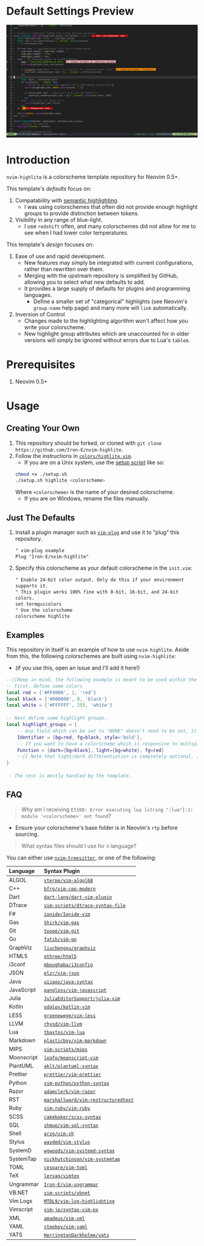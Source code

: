 # Default Settings Preview

![lua preview](./media/preview.png "Lua Preview")

# Introduction

`nvim-highlite` is a colorscheme template repository for Neovim 0.5+.

This template's _defaults_ focus on:

1. Compatability with [semantic highlighting](https://medium.com/@evnbr/coding-in-color-3a6db2743a1e).
	* I was using colorschemes that often did not provide enough highlight groups to provide distinction between tokens.
2. Visibility in any range of blue-light.
	* I use `redshift` often, and many colorschemes did not allow for me to see when I had lower color temperatures.

This template's _design_ focuses on:

1. Ease of use and rapid development.
	* New features may simply be integrated with current configurations, rather than rewritten over them.
	* Merging with the upstream repository is simplified by GitHub, allowing you to select what new defaults to add.
	* It provides a large supply of defaults for plugins and programming languages.
		* Define a smaller set of "categorical" highlights (see Neovim's `group-name` help page) and many more will `link` automatically.
2. Inversion of Control
	* Changes made to the highlighting algorithm won't affect how you write your colorscheme.
	* New highlight group attributes which are unaccounted for in older versions will simply be ignored without errors due to Lua's `table`s.

# Prerequisites

1. Neovim 0.5+

# Usage

## Creating Your Own

1. This repository should be forked, or cloned with `git clone https://github.com/Iron-E/nvim-highlite`.
2. Follow the instructions in [`colors/highlite.vim`](colors/highlite.vim).
	* If you are on a Unix system, use the [setup script](setup.sh) like so:
	```sh
	chmod +x ./setup.sh
	./setup.sh highlite <colorscheme>
	```
	Where `<colorscheme>` is the name of your desired colorscheme.
	* If you are on Windows, rename the files manually.

## Just The Defaults

1. Install a plugin manager such as [`vim-plug`](https://github.com/junegunn/vim-plug) and use it to "plug" this repository.
	```viml
	" vim-plug example
	Plug "Iron-E/nvim-highlite"
	```
2. Specify this colorscheme as your default colorscheme in the `init.vim`:
	```viml
	" Enable 24-bit color output. Only do this if your environment supports it.
	" This plugin works 100% fine with 8-bit, 16-bit, and 24-bit colors.
	set termguicolors
	" Use the colorscheme
	colorscheme highlite
	```

## Examples

This repository in itself is an example of how to use `nvim-highlite`. Aside from this, the following colorschemes are built using `nvim-highlite`:

* (if you use this, open an issue and I'll add it here!)

```lua
--[[Keep in mind, the following example is meant to be used within the context of the `colors/highlite.vim` file.]]
-- First, define some colors
local red = {'#FF0000', 1, 'red'}
local black = {'#000000', 0, 'black'}
local white = {'#FFFFFF', 255, 'white'}

-- Next define some highlight groups.
local highlight_groups = {
	-- Any field which can be set to "NONE" doesn't need to be set, it will be automatically assumed to be "NONE".
	Identifier = {bg=red, fg=black, style='bold'},
	-- If you want to have a colorscheme which is responsive to multiple background settings, you can do that too:
	Function = {dark={bg=black}, light={bg=white}, fg=red}
	--[[ Note that light/dark differentiation is completely optional. ]]
}

-- The rest is mostly handled by the template.
```

## FAQ

> Why am I receiving `E5108: Error executing lua [string ":lua"]:1: module '<colorscheme>' not found`?

* Ensure your colorscheme's base folder is in Neovim's `rtp` before sourcing.

> What syntax files should I use for `X` language?

You can either use [`nvim-treesitter`](https://github.com/nvim-treesitter/nvim-treesitter), or one of the following:

| Language   | Syntax Plugin                                                                               |
|:-----------|:--------------------------------------------------------------------------------------------|
| ALGOL      | [`sterpe/vim-algol68`](https://github.com/sterpe/vim-algol68)                               |
| C++        | [`bfrg/vim-cpp-modern`](https://github.com/bfrg/vim-cpp-modern)                             |
| Dart       | [`dart-lang/dart-vim-plugin`](https://github.com/dart-lang/dart-vim-plugin)                 |
| DTrace     | [`vim-scripts/dtrace-syntax-file`](https://github.com/vim-scripts/dtrace-syntax-file)       |
| F#         | [`ionide/Ionide-vim`](https://github.com/ionide/Ionide-vim)                                 |
| Gas        | [`Shirk/vim-gas`](https://github.com/Shirk/vim-gas)                                         |
| Git        | [`tpope/vim-git`](https://github.com/tpope/vim-git)                                         |
| Go         | [`fatih/vim-go`](https://github.com/fatih/vim-go)                                           |
| GraphViz   | [`liuchengxu/graphviz`](https://github.com/liuchengxu/graphviz)                             |
| HTML5      | [`othree/html5`](https://github.com/othree/html5)                                           |
| i3conf     | [`mboughaba/i3config`](https://github.com/mboughaba/i3config)                               |
| JSON       | [`elzr/vim-json`](https://github.com/elzr/vim-json)                                         |
| Java       | [`uiiaoo/java-syntax`](https://github.com/uiiaoo/java-syntax)                               |
| JavaScript | [`pangloss/vim-javascript`](https://github.com/pangloss/vim-javascript)                     |
| Julia      | [`JuliaEditorSupport/julia-vim`](https://github.com/JuliaEditorSupport/julia-vim)           |
| Kotlin     | [`udalov/kotlin-vim`](https://github.com/udalov/kotlin-vim)                                 |
| LESS       | [`groenewege/vim-less`](https://github.com/groenewege/vim-less)                             |
| LLVM       | [`rhysd/vim-llvm`](https://github.com/rhysd/vim-llvm)                                       |
| Lua        | [`tbastos/vim-lua`](https://github.com/tbastos/vim-lua)                                     |
| Markdown   | [`plasticboy/vim-markdown`](https://github.com/plasticboy/vim-markdown)                     |
| MIPS       | [`vim-scripts/mips`](https://github.com/vim-scripts/mips)                                   |
| Moonscript | [`leafo/moonscript-vim`](https://github.com/leafo/moonscript-vim)                           |
| PlantUML   | [`aklt/plantuml-syntax`](https://github.com/aklt/plantuml-syntax)                           |
| Prettier   | [`prettier/vim-prettier`](https://github.com/prettier/vim-prettier)                         |
| Python     | [`vim-python/python-syntax`](https://github.com/vim-python/python-syntax)                   |
| Razor      | [`adamclerk/vim-razor`](https://github.com/adamclerk/vim-razor)                             |
| RST        | [`marshallward/vim-restructuredtext`](https://github.com/marshallward/vim-restructuredtext) |
| Ruby       | [`vim-ruby/vim-ruby`](https://github.com/vim-ruby/vim-ruby)                                 |
| SCSS       | [`cakebaker/scss-syntax`](https://github.com/cakebaker/scss-syntax)                         |
| SQL        | [`shmup/vim-sql-syntax`](https://github.com/shmup/vim-sql-syntax)                           |
| Shell      | [`arzg/vim-sh`](https://github.com/arzg/vim-sh)                                             |
| Stylus     | [`wavded/vim-stylus`](https://github.com/wavded/vim-stylus)                                 |
| SystemD    | [`wgwoods/vim-systemd-syntax`](https://github.com/wgwoods/vim-systemd-syntax)               |
| SystemTap  | [`nickhutchinson/vim-systemtap`](https://github.com/nickhutchinson/vim-systemtap)           |
| TOML       | [`cespare/vim-toml`](https://github.com/cespare/vim-toml)                                   |
| TeX        | [`lervag/vimtex`](https://github.com/lervag/vimtex)                                         |
| Ungrammar  | [`Iron-E/vim-ungrammar`](https://github.com/Iron-E/vim-ungrammar)                           |
| VB.NET     | [`vim-scripts/vbnet`](https://github.com/vim-scripts/vbnet)                                 |
| Vim Logs   | [`MTDL9/vim-log-highlighting`](https://github.com/MTDL9/vim-log-highlighting)               |
| Vimscript  | [`vim-jp/syntax-vim-ex`](https://github.com/vim-jp/syntax-vim-ex)                           |
| XML        | [`amadeus/vim-xml`](https://github.com/amadeus/vim-xml)                                     |
| YAML       | [`stephpy/vim-yaml`](https://github.com/stephpy/vim-yaml)                                   |
| YATS       | [`HerringtonDarkholme/yats`](https://github.com/HerringtonDarkholme/yats)                   |

